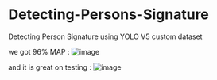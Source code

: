 # Detecting-Persons-Signature
Detecting Person Signature using YOLO V5 custom dataset

we got 96% MAP :
![image](https://github.com/MAbdelhamid2001/Detecting-Persons-Signarture/assets/81767517/983ebf3c-c8d9-4ee7-a36c-3bafca6c1dec)

and it is great on testing :
![image](https://github.com/MAbdelhamid2001/Detecting-Persons-Signarture/assets/81767517/595563ee-27d7-4c62-8921-60076685cd13)
